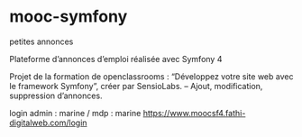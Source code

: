 # mooc-symfony
petites annonces



Plateforme d’annonces d’emploi réalisée avec Symfony 4

Projet de la formation de openclassrooms : “Développez votre site web avec le framework Symfony”, créer par SensioLabs.
– Ajout, modification, suppression d’annonces.

login admin : marine / mdp : marine
https://www.moocsf4.fathi-digitalweb.com/login
